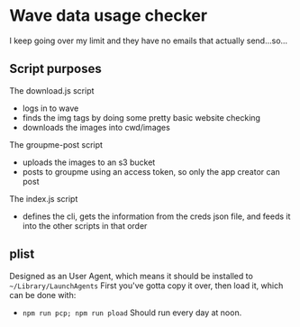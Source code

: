 Wave data usage checker
===
I keep going over my limit and they have no emails that actually send...so...

Script purposes
---
The download.js script
- logs in to wave
- finds the img tags by doing some pretty basic website checking
- downloads the images into cwd/images

The groupme-post script
- uploads the images to an s3 bucket
- posts to groupme using an access token, so only the app creator can post

The index.js script
- defines the cli, gets the information from the creds json file, and feeds it into the other scripts in that order

plist
---
Designed as an User Agent, which means it should be installed to `~/Library/LaunchAgents`
First you've gotta copy it over, then load it, which can be done with:
- `npm run pcp; npm run pload`
Should run every day at noon.
